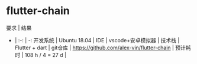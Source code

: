 # flutter-chain

要求 | 结果
- | :-: | -:
开发系统 | Ubuntu 18.04 |
IDE	        | vscode+安卓模拟器 |
技术栈      | Flutter + dart |
git仓库	 | https://github.com/alex-vin/flutter-chain |
预计耗时  | 108 h / 4 = 27 d |
